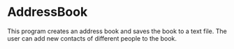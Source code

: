 # AddressBook
This program creates an address book and saves the book to a text file.
The user can add new contacts of different people to the book.
